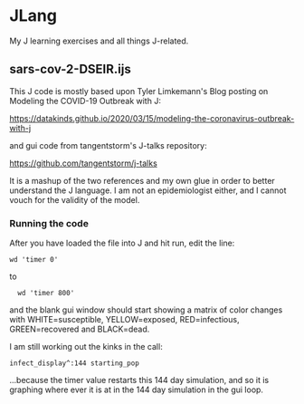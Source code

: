 # JLang
My J learning exercises and all things J-related.

## sars-cov-2-DSEIR.ijs

This J code is mostly based upon Tyler Limkemann's Blog posting on Modeling the COVID-19 Outbreak with J:

https://datakinds.github.io/2020/03/15/modeling-the-coronavirus-outbreak-with-j

and gui code from tangentstorm's J-talks repository:

https://github.com/tangentstorm/j-talks

It is a mashup of the two references and my own glue in order to better understand the J language. I am not an epidemiologist either, and I cannot vouch for the validity of the model.

### Running the code

After you have loaded the file into J and hit run, edit the line:

```
wd 'timer 0'
```

to 

```
  wd 'timer 800'
```

and the blank gui window should start showing a matrix of color changes with WHITE=susceptible, YELLOW=exposed, RED=infectious, GREEN=recovered and BLACK=dead.

I am still working out the kinks in the call:

```
infect_display^:144 starting_pop
```

...because the timer value restarts this 144 day simulation, and so it is graphing where ever it is at in the 144 day simulation in the gui loop.
